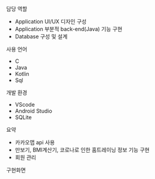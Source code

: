 담당 역할
- Application UI/UX 디자인 구성
- Application 부분적 back-end(Java) 기능 구현
- Database 구성 및 설계

사용 언어 
- C
- Java
- Kotlin
- Sql

개발 환경 
- VScode 
- Android Studio
- SQLite

요약  
- 카카오맵 api 사용
- 만보기, BMI계산기, 코로나로 인한 홈트레이닝 정보 기능 구현
- 회원 관리
  
구현화면
